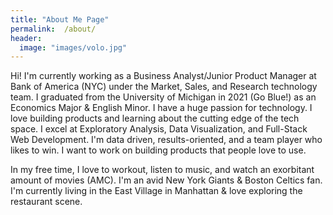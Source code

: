 ```yaml
---
title: "About Me Page"
permalink:  /about/
header:
  image: "images/volo.jpg"
---
```

Hi! I'm currently working as a Business Analyst/Junior Product Manager at Bank of America (NYC) under the Market, Sales, and Research technology team.
I graduated from the University of Michigan in 2021 (Go Blue!) as an Economics Major & English Minor. I have a huge passion for technology. I love building products and learning about the cutting edge of the tech space. I excel at Exploratory Analysis, Data Visualization, and Full-Stack Web Development. I'm data driven, results-oriented, and a team player who likes to win. I want to work on building products that people love to use.

In my free time, I love to workout, listen to music, and watch an exorbitant amount of movies (AMC). I'm an avid New York Giants & Boston Celtics fan. I'm currently living in the East Village in Manhattan & love exploring the restaurant scene.
